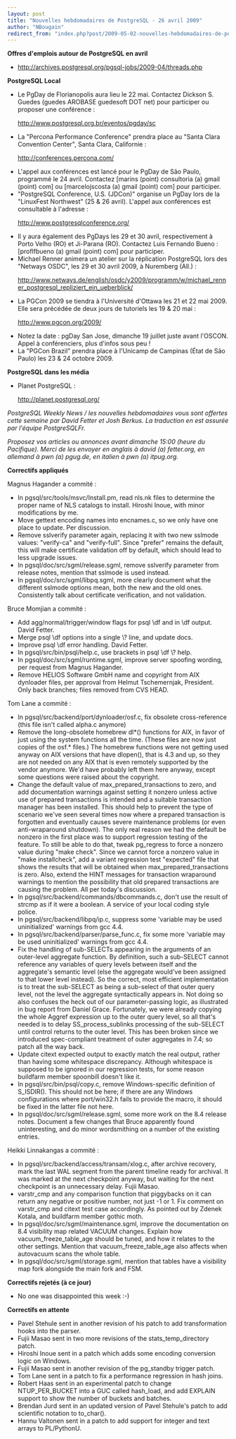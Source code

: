 ```yaml
---
layout: post
title: "Nouvelles hebdomadaires de PostgreSQL - 26 avril 2009"
author: "NBougain"
redirect_from: "index.php?post/2009-05-02-nouvelles-hebdomadaires-de-postgresql-26-avril-2009 "
---
```




<p><strong>Offres d'emplois autour de PostgreSQL en avril</strong></p>

<ul>

<li><a target="_blank" href="http://archives.postgresql.org/pgsql-jobs/2009-04/threads.php">http://archives.postgresql.org/pgsql-jobs/2009-04/threads.php</a></li>

</ul>

<p><strong>PostgreSQL Local</strong></p>

<ul>

<li>Le PgDay de Florianopolis aura lieu le 22 mai. Contactez Dickson S. Guedes (guedes AROBASE guedesoft DOT net) pour participer ou proposer une conf&eacute;rence&nbsp;: 

<a target="_blank" href="http://www.postgresql.org.br/eventos/pgday/sc">http://www.postgresql.org.br/eventos/pgday/sc</a></li>

<li>La "Percona Performance Conference" prendra place au "Santa Clara Convention Center", Santa Clara, Californie&nbsp;: 

<a target="_blank" href="http://conferences.percona.com/">http://conferences.percona.com/</a></li>

<li>L'appel aux conf&eacute;rences est lanc&eacute; pour le PgDay de S&atilde;o Paulo, programm&eacute; le 24 avril. Contactez [marins (point) consultoria (a) gmail (point) com] ou [marcelojscosta (a) gmail (point) com] pour participer.</li>

<li>"PostgreSQL Conference, U.S. (JDCon)" organise un PgDay lors de la "LinuxFest Northwest" (25 &amp; 26 avril). L'appel aux conf&eacute;rences est consultable &agrave; l'adresse&nbsp;: 

<a target="_blank" href="http://www.postgresqlconference.org/">http://www.postgresqlconference.org/</a></li>

<li>Il y aura &eacute;galement des PgDays les 29 et 30 avril, respectivement &agrave; Porto Velho (RO) et Ji-Parana (RO). Contactez Luis Fernando Bueno&nbsp;: [proflfbueno (a) gmail (point) com] pour participer.</li>

<li>Michael Renner animera un atelier sur la r&eacute;plication PostgreSQL lors des "Netways OSDC", les 29 et 30 avril 2009, &agrave; Nuremberg (All.)&nbsp;: 

<a target="_blank" href="http://www.netways.de/english/osdc/y2009/programm/w/michael_renner_postgresql_repliziert_ein_ueberblick/">http://www.netways.de/english/osdc/y2009/programm/w/michael_renner_postgresql_repliziert_ein_ueberblick/</a></li>

<li>La PGCon 2009 se tiendra &agrave; l'Universit&eacute; d'Ottawa les 21 et 22 mai 2009. Elle sera pr&eacute;c&eacute;d&eacute;e de deux jours de tutoriels les 19 &amp; 20 mai&nbsp;: 

<a target="_blank" href="http://www.pgcon.org/2009/">http://www.pgcon.org/2009/</a></li>

<li>Notez la date&nbsp;: pgDay San Jose, dimanche 19 juillet juste avant l'OSCON. Appel &agrave; conf&eacute;renciers, plus d'infos sous peu&nbsp;!</li>

<li>La "PGCon Brazil" prendra place &agrave; l'Unicamp de Campinas (&Eacute;tat de S&atilde;o Paulo) les 23 &amp; 24 octobre 2009.</li>

</ul>

<p><strong>PostgreSQL dans les m&eacute;dia</strong></p>

<ul>

<li>Planet PostgreSQL&nbsp;: 

<a target="_blank" href="http://planet.postgresql.org/">http://planet.postgresql.org/</a></li>

</ul>

<p><i>PostgreSQL Weekly News / les nouvelles hebdomadaires vous sont offertes cette semaine par David Fetter et Josh Berkus. La traduction en est assur&eacute;e par l'&eacute;quipe PostgreSQLFr.</i></p>

<p><i>Proposez vos articles ou annonces avant dimanche 15:00 (heure du Pacifique). Merci de les envoyer en anglais &agrave; david (a) fetter.org, en allemand &agrave; pwn (a) pgug.de, en italien &agrave; pwn (a) itpug.org.</i></p>

<p><strong>Correctifs appliqu&eacute;s</strong></p>

<p>Magnus Hagander a commit&eacute;&nbsp;:</p>

<ul>

<li>In pgsql/src/tools/msvc/Install.pm, read nls.nk files to determine the proper name of NLS catalogs to install. Hiroshi Inoue, with minor modifications by me.</li>

<li>Move gettext encoding names into encnames.c, so we only have one place to update. Per discussion.</li>

<li>Remove sslverify parameter again, replacing it with two new sslmode values: "verify-ca" and "verify-full". Since "prefer" remains the default, this will make certificate validation off by default, which should lead to less upgrade issues.</li>

<li>In pgsql/doc/src/sgml/release.sgml, remove sslverify parameter from release notes, mention that sslmode is used instead.</li>

<li>In pgsql/doc/src/sgml/libpq.sgml, more clearly document what the different sslmode options mean, both the new and the old ones. Consistently talk about certificate verification, and not validation.</li>

</ul>

<p>Bruce Momjian a commit&eacute;&nbsp;:</p>

<ul>

<li>Add agg/normal/trigger/window flags for psql \df and in \df output. David Fetter.</li>

<li>Merge psql \df options into a single \? line, and update docs.</li>

<li>Improve psql \df error handling. David Fetter.</li>

<li>In pgsql/src/bin/psql/help.c, use brackets in psql \df \? help.</li>

<li>In pgsql/doc/src/sgml/runtime.sgml, improve server spoofing wording, per request from Magnus Hagander.</li>

<li>Remove HELIOS Software GmbH name and copyright from AIX dynloader files, per approval from Helmut Tschemernjak, President. Only back branches; files removed from CVS HEAD.</li>

</ul>

<p>Tom Lane a commit&eacute;&nbsp;:</p>

<ul>

<li>In pgsql/src/backend/port/dynloader/osf.c, fix obsolete cross-reference (this file isn't called alpha.c anymore)</li>

<li>Remove the long-obsolete homebrew dl*() functions for AIX, in favor of just using the system functions all the time. (These files are now just copies of the osf.* files.) The homebrew functions were not getting used anyway on AIX versions that have dlopen(), that is 4.3 and up, so they are not needed on any AIX that is even remotely supported by the vendor anymore. We'd have probably left them here anyway, except some questions were raised about the copyright.</li>

<li>Change the default value of max_prepared_transactions to zero, and add documentation warnings against setting it nonzero unless active use of prepared transactions is intended and a suitable transaction manager has been installed. This should help to prevent the type of scenario we've seen several times now where a prepared transaction is forgotten and eventually causes severe maintenance problems (or even anti-wraparound shutdown). The only real reason we had the default be nonzero in the first place was to support regression testing of the feature. To still be able to do that, tweak pg_regress to force a nonzero value during "make check". Since we cannot force a nonzero value in "make installcheck", add a variant regression test "expected" file that shows the results that will be obtained when max_prepared_transactions is zero. Also, extend the HINT messages for transaction wraparound warnings to mention the possibility that old prepared transactions are causing the problem. All per today's discussion.</li>

<li>In pgsql/src/backend/commands/dbcommands.c, don't use the result of strcmp as if it were a boolean. A service of your local coding style police.</li>

<li>In pgsql/src/backend/libpq/ip.c, suppress some 'variable may be used uninitialized' warnings from gcc 4.4.</li>

<li>In pgsql/src/backend/parser/parse_func.c, fix some more 'variable may be used uninitialized' warnings from gcc 4.4.</li>

<li>Fix the handling of sub-SELECTs appearing in the arguments of an outer-level aggregate function. By definition, such a sub-SELECT cannot reference any variables of query levels between itself and the aggregate's semantic level (else the aggregate would've been assigned to that lower level instead). So the correct, most efficient implementation is to treat the sub-SELECT as being a sub-select of that outer query level, not the level the aggregate syntactically appears in. Not doing so also confuses the heck out of our parameter-passing logic, as illustrated in bug report from Daniel Grace. Fortunately, we were already copying the whole Aggref expression up to the outer query level, so all that's needed is to delay SS_process_sublinks processing of the sub-SELECT until control returns to the outer level. This has been broken since we introduced spec-compliant treatment of outer aggregates in 7.4; so patch all the way back.</li>

<li>Update citext expected output to exactly match the real output, rather than having some whitespace discrepancy. Although whitespace is supposed to be ignored in our regression tests, for some reason buildfarm member spoonbill doesn't like it.</li>

<li>In pgsql/src/bin/psql/copy.c, remove Windows-specific definition of S_ISDIR(). This should not be here; if there are any Windows configurations where port/win32.h fails to provide the macro, it should be fixed in the latter file not here.</li>

<li>In pgsql/doc/src/sgml/release.sgml, some more work on the 8.4 release notes. Document a few changes that Bruce apparently found uninteresting, and do minor wordsmithing on a number of the existing entries.</li>

</ul>

<p>Heikki Linnakangas a commit&eacute;&nbsp;:</p>

<ul>

<li>In pgsql/src/backend/access/transam/xlog.c, after archive recovery, mark the last WAL segment from the parent timeline ready for archival. It was marked at the next checkpoint anyway, but waiting for the next checkpoint is an unnecessary delay. Fujii Masao.</li>

<li>varstr_cmp and any comparison function that piggybacks on it can return any negative or positive number, not just -1 or 1. Fix comment on varstr_cmp and citext test case accordingly. As pointed out by Zdenek Kotala, and buildfarm member gothic moth.</li>

<li>In pgsql/doc/src/sgml/maintenance.sgml, improve the documentation on 8.4 visibility map related VACUUM changes. Explain how vacuum_freeze_table_age should be tuned, and how it relates to the other settings. Mention that vacuum_freeze_table_age also affects when autovacuum scans the whole table.</li>

<li>In pgsql/doc/src/sgml/storage.sgml, mention that tables have a visibility map fork alongside the main fork and FSM.</li>

</ul>

<p><strong>Correctifs rejet&eacute;s (&agrave; ce jour)</strong></p>

<ul>

<li>No one was disappointed this week :-)</li>

</ul>

<p><strong>Correctifs en attente</strong></p>

<ul>

<li>Pavel Stehule sent in another revision of his patch to add transformation hooks into the parser.</li>

<li>Fujii Masao sent in two more revisions of the stats_temp_directory patch.</li>

<li>Hiroshi Inoue sent in a patch which adds some encoding conversion logic on Windows.</li>

<li>Fujii Masao sent in another revision of the pg_standby trigger patch.</li>

<li>Tom Lane sent in a patch to fix a performance regression in hash joins.</li>

<li>Robert Haas sent in an experimental patch to change NTUP_PER_BUCKET into a GUC called hash_load, and add EXPLAIN support to show the number of buckets and batches.</li>

<li>Brendan Jurd sent in an updated version of Pavel Stehule's patch to add scientific notation to to_char().</li>

<li>Hannu Valtonen sent in a patch to add support for integer and text arrays to PL/PythonU.</li>

</ul>